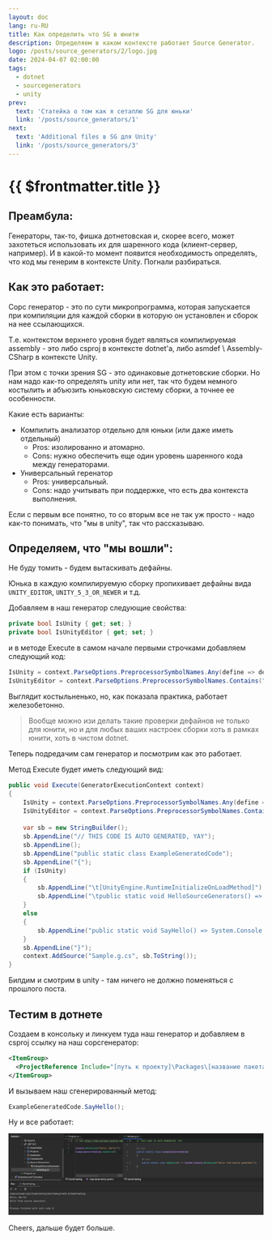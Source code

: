 ```yaml
---
layout: doc
lang: ru-RU
title: Как определить что SG в юнити
description: Определяем в каком контексте работает Source Generator.
logo: /posts/source_generators/2/logo.jpg
date: 2024-04-07 02:00:00
tags:
  - dotnet
  - sourcegenerators
  - unity
prev:
  text: 'Статейка о том как я сетаплю SG для юньки'
  link: '/posts/source_generators/1'
next:
  text: 'Additional files в SG для Unity'
  link: '/posts/source_generators/3'
---
```

# {{ $frontmatter.title }}

## Преамбула:

Генераторы, так-то, фишка дотнетовская и, скорее всего, может захотеться использовать их для шаренного кода (клиент-сервер, например). И в какой-то момент появится необходимость определять, что код мы генерим в контексте Unity. Погнали разбираться.

## Как это работает:

Сорс генератор - это по сути микропрограмма, которая запускается при компиляции для каждой сборки в которую он установлен и сборок на нее ссылающихся.

Т.е. контекстом верхнего уровня будет являться компилируемая assembly - это либо csproj в контексте dotnet'a, либо asmdef \ Assembly-CSharp в контексте Unity.

При этом с точки зрения SG - это одинаковые дотнетовские сборки. Но нам надо как-то определять unity или нет, так что будем немного костылить и абъюзить юньковскую систему сборки, а точнее ее особенности.

Какие есть варианты:

* Компилить анализатор отдельно для юньки (или даже иметь отдельный)
    * Pros: изолированно и атомарно.
    * Cons: нужно обеспечить еще один уровень шаренного кода между генераторами.
* Универсальный геренатор
    * Pros: универсальный.
    * Cons: надо учитывать при поддержке, что есть два контекста выполнения.


Если с первым все понятно, то со вторым все не так уж просто - надо как-то понимать, что "мы в unity", так что рассказываю.

## Определяем, что "мы вошли":

Не буду томить - будем вытаскивать дефайны.

Юнька в каждую компилируемую сборку пропихивает дефайны вида `UNITY_EDITOR`, `UNITY_5_3_OR_NEWER` и т.д.

Добавляем в наш генератор следующие свойства:

```csharp
private bool IsUnity { get; set; }
private bool IsUnityEditor { get; set; }
```

и в методе Execute в самом начале первыми строчками добавляем следующий код:

```csharp
IsUnity = context.ParseOptions.PreprocessorSymbolNames.Any(define => define.Contains("UNITY"));
IsUnityEditor = context.ParseOptions.PreprocessorSymbolNames.Contains("UNITY_EDITOR");
```

Выглядит костыльненько, но, как показала практика, работает железобетонно.

> Вообще можно изи делать такие проверки дефайнов не только для юнити, но и для любых ваших настроек сборки хоть в рамках юнити, хоть в чистом dotnet.

Теперь подредачим сам генератор и посмотрим как это работает.

Метод Execute будет иметь следующий вид:

```csharp
public void Execute(GeneratorExecutionContext context)
{
    IsUnity = context.ParseOptions.PreprocessorSymbolNames.Any(define => define.Contains("UNITY"));
    IsUnityEditor = context.ParseOptions.PreprocessorSymbolNames.Contains("UNITY_EDITOR");

    var sb = new StringBuilder();
    sb.AppendLine("// THIS CODE IS AUTO GENERATED, YAY");
    sb.AppendLine();
    sb.AppendLine("public static class ExampleGeneratedCode");
    sb.AppendLine("{");
    if (IsUnity)
    {
        sb.AppendLine("\t[UnityEngine.RuntimeInitializeOnLoadMethod]");
        sb.AppendLine("\tpublic static void HelloSourceGenerators() => UnityEngine.Debug.Log(\"Hello from source generator\");");
    }
    else
    {
        sb.AppendLine("public static void SayHello() => System.Console.WriteLine(\"Hello from source generator\");");
    }
    sb.AppendLine("}");
    context.AddSource("Sample.g.cs", sb.ToString());
}
```

Билдим и смотрим в unity - там ничего не должно поменяться с прошлого поста.

## Тестим в дотнете

Создаем в консольку и линкуем туда наш генератор и добавляем в csproj ссылку на наш сорсгенератор:

```xml
<ItemGroup>
  <ProjectReference Include="[путь к проекту]\Packages\[название пакета]\src~\[название генератора].csproj" OutputItemType="Analyzer" ReferenceOutputAssembly="false"/>
</ItemGroup>
```

И вызываем наш сгенерированный метод:

```csharp
ExampleGeneratedCode.SayHello();
```

Ну и все работает:

![1](1.png)

Cheers, дальше будет больше.